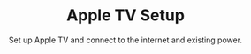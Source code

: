 ---sort_key: 1layout: "sku"id: apple-tv-setup-requesttitle: "Apple TV Setup"heading: "Apple TV Setup"subtitle: "Set up Apple TV and connect to the internet and existing power."category: "Home Entertainment"category_description: "Services for TVs and Home Theatre devices."features: - feature: "Connect your Apple TV to a suitable and functioning home network using existing wall outlet or wireless connection." - feature: "Setup free Apple ID account, if required." - feature: "Setup free trial with Netflix or Stan." - feature: "Setup catch up TV services ABC iView, SBS On-Demand, 9Now, 7Plus and TenPlay." - feature: "Demonstrate Apple TV features. " - feature: "All cables neatly arranged." - feature: "Clean up and remove rubbish"price: "159"unit: "request"australia_only: "Yes"---